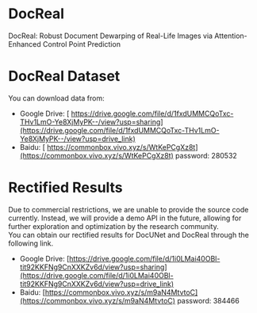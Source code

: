 # DocReal
DocReal: Robust Document Dewarping of Real-Life Images via  Attention-Enhanced Control Point Prediction </br>

# DocReal Dataset
You can download data from:  </br>
+ Google Drive: [ https://drive.google.com/file/d/1fxdUMMCQoTxc-THv1LmO-Ye8XjMyPK--/view?usp=sharing](https://drive.google.com/file/d/1fxdUMMCQoTxc-THv1LmO-Ye8XjMyPK--/view?usp=drive_link)</br>
+ Baidu: [ https://commonbox.vivo.xyz/s/WtKePCgXz8t](https://commonbox.vivo.xyz/s/WtKePCgXz8t)  password: 280532 </br>

# Rectified Results
Due to commercial restrictions, we are unable to provide the source code currently. Instead, we will provide a demo API in the future, allowing for further exploration and optimization by the research community. </br>
You can obtain our rectified results for DocUNet and DocReal through the following link. </br>
+ Google Drive: [https://drive.google.com/file/d/1i0LMai40OBl-tit92KKFNg9CnXXKZv6d/view?usp=sharing](https://drive.google.com/file/d/1i0LMai40OBl-tit92KKFNg9CnXXKZv6d/view?usp=drive_link)</br>
+ Baidu: [https://commonbox.vivo.xyz/s/m9aN4MtvtoC](https://commonbox.vivo.xyz/s/m9aN4MtvtoC)  password: 384466 </br>


